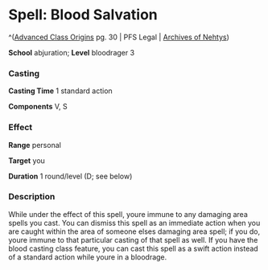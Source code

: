 # Spell: Blood Salvation

^([Advanced Class Origins][ss-blood-salvation] pg. 30 | PFS Legal | [Archives of Nehtys][sn-blood-salvation])

**School** abjuration; **Level** bloodrager 3

### Casting

**Casting Time** 1 standard action  

**Components** V, S

### Effect

**Range** personal  

**Target** you  

**Duration** 1 round/level (D; see below)

### Description

While under the effect of this spell, youre immune to any damaging area spells you cast. You can dismiss this spell as an immediate action when you are caught within the area of someone elses damaging area spell; if you do, youre immune to that particular casting of that spell as well. If you have the blood casting class feature, you can cast this spell as a swift action instead of a standard action while youre in a bloodrage.

[ss-blood-salvation]: http://paizo.com/products/btpy965z
[sn-blood-salvation]: http://www.archivesofnethys.com/SpellDisplay.aspx?ItemName=Blood%20Salvation